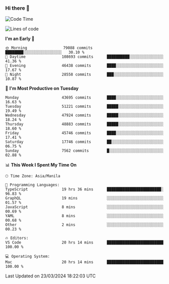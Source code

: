 ### Hi there 👋

<!--START_SECTION:waka-->
![Code Time](http://img.shields.io/badge/Code%20Time-4%2C983%20hrs%209%20mins-blue)

![Lines of code](https://img.shields.io/badge/From%20Hello%20World%20I%27ve%20Written-117.7%20million%20lines%20of%20code-blue)

**I'm an Early 🐤** 

```text
🌞 Morning                79088 commits       ████████░░░░░░░░░░░░░░░░░   30.10 % 
🌆 Daytime                108693 commits      ██████████░░░░░░░░░░░░░░░   41.36 % 
🌃 Evening                46438 commits       ████░░░░░░░░░░░░░░░░░░░░░   17.67 % 
🌙 Night                  28558 commits       ███░░░░░░░░░░░░░░░░░░░░░░   10.87 % 
```
📅 **I'm Most Productive on Tuesday** 

```text
Monday                   43695 commits       ████░░░░░░░░░░░░░░░░░░░░░   16.63 % 
Tuesday                  51221 commits       █████░░░░░░░░░░░░░░░░░░░░   19.49 % 
Wednesday                47924 commits       █████░░░░░░░░░░░░░░░░░░░░   18.24 % 
Thursday                 48883 commits       █████░░░░░░░░░░░░░░░░░░░░   18.60 % 
Friday                   45746 commits       ████░░░░░░░░░░░░░░░░░░░░░   17.41 % 
Saturday                 17746 commits       ██░░░░░░░░░░░░░░░░░░░░░░░   06.75 % 
Sunday                   7562 commits        █░░░░░░░░░░░░░░░░░░░░░░░░   02.88 % 
```


📊 **This Week I Spent My Time On** 

```text
🕑︎ Time Zone: Asia/Manila

💬 Programming Languages: 
TypeScript               19 hrs 36 mins      ████████████████████████░   96.83 % 
GraphQL                  19 mins             ░░░░░░░░░░░░░░░░░░░░░░░░░   01.57 % 
JavaScript               8 mins              ░░░░░░░░░░░░░░░░░░░░░░░░░   00.69 % 
YAML                     8 mins              ░░░░░░░░░░░░░░░░░░░░░░░░░   00.68 % 
Other                    2 mins              ░░░░░░░░░░░░░░░░░░░░░░░░░   00.23 % 

🔥 Editors: 
VS Code                  20 hrs 14 mins      █████████████████████████   100.00 % 

💻 Operating System: 
Mac                      20 hrs 14 mins      █████████████████████████   100.00 % 
```


 Last Updated on 23/03/2024 18:22:03 UTC
<!--END_SECTION:waka-->


<!--
**rad182/rad182** is a ✨ _special_ ✨ repository because its `README.md` (this file) appears on your GitHub profile.

Here are some ideas to get you started:

- 🔭 I’m currently working on ...
- 🌱 I’m currently learning ...
- 👯 I’m looking to collaborate on ...
- 🤔 I’m looking for help with ...
- 💬 Ask me about ...
- 📫 How to reach me: ...
- 😄 Pronouns: ...
- ⚡ Fun fact: ...
-->
